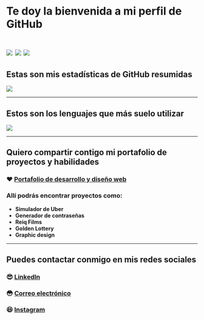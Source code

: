 # Te doy la bienvenida a mi perfil de GitHub
# <img src="https://img.shields.io/badge/Nombre%20completo-Hernan%20V.%20Demorizi%20Ure%C3%B1a-informational"> <img src="https://img.shields.io/badge/Nacionalidad-Dominicano-ffffff"> <img src="https://img.shields.io/badge/Ocupaci%C3%B3n-Desarrollador%20y%20dise%C3%B1ador%20web-ff0000"> 

## Estas son mis estadísticas de GitHub resumidas
<img src = "https://github-readme-stats.vercel.app/api?username=hernanreiq&show_icons=true&theme=tokyonight&line_height=27">

___

## Estos son los lenguajes que más suelo utilizar
<img src="https://github-readme-stats.vercel.app/api/top-langs/?username=hernanreiq&layout=compact&show_icons=true&langs_count=10,html&theme=tokyonight" />

___

## Quiero compartir contigo mi portafolio de proyectos y habilidades

### :heart: [Portafolio de desarrollo y diseño web](https://bit.ly/hernanreiq)

### Allí podrás encontrar proyectos como:
* **Simulador de Uber**
* **Generador de contraseñas**
* **Reiq Films**
* **Golden Lottery**
* **Graphic design**

___

## Puedes contactar conmigo en mis redes sociales
### :sunglasses: [LinkedIn](https://www.linkedin.com/in/hernan-demorizi-ure%C3%B1a-4430031b1/) 
### :flushed: [Correo electrónico](mailto:hernandemure1202@gmail.com) 
### :laughing: [Instagram](https://www.instagram.com/hernan.reiq/) 